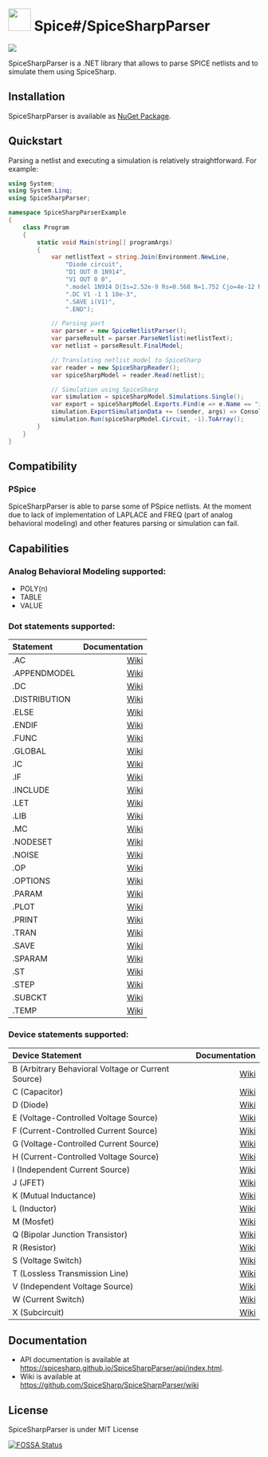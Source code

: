 # <img src="https://spicesharp.github.io/SpiceSharp/api/images/logo_full.svg" width="45px" /> Spice#/SpiceSharpParser
 [<img src="https://img.shields.io/nuget/vpre/SpiceSharp-Parser.svg">]( https://www.nuget.org/packages/SpiceSharp-Parser)

SpiceSharpParser is a .NET library that allows to parse SPICE netlists and to simulate them using SpiceSharp.

## Installation

SpiceSharpParser is available as [NuGet Package](https://www.nuget.org/packages/SpiceSharp-Parser).

## Quickstart

Parsing a netlist and executing a simulation is relatively straightforward. For example:

```csharp
using System;
using System.Linq;
using SpiceSharpParser;

namespace SpiceSharpParserExample
{
    class Program
    {
        static void Main(string[] programArgs)
        {
            var netlistText = string.Join(Environment.NewLine,
                "Diode circuit",
                "D1 OUT 0 1N914",
                "V1 OUT 0 0",
                ".model 1N914 D(Is=2.52e-9 Rs=0.568 N=1.752 Cjo=4e-12 M=0.4 tt=20e-9)",
                ".DC V1 -1 1 10e-3",
                ".SAVE i(V1)",
                ".END");

            // Parsing part
            var parser = new SpiceNetlistParser();
            var parseResult = parser.ParseNetlist(netlistText);
            var netlist = parseResult.FinalModel;

            // Translating netlist model to SpiceSharp
            var reader = new SpiceSharpReader();
            var spiceSharpModel = reader.Read(netlist);

            // Simulation using SpiceSharp
            var simulation = spiceSharpModel.Simulations.Single();
            var export = spiceSharpModel.Exports.Find(e => e.Name == "i(V1)");
            simulation.ExportSimulationData += (sender, args) => Console.WriteLine(export.Extract());
            simulation.Run(spiceSharpModel.Circuit, -1).ToArray();
        }
    }
}    

```
## Compatibility
### PSpice
SpiceSharpParser is able to parse some of PSpice netlists. 
At the moment due to lack of implementation of LAPLACE and FREQ (part of analog behavioral modeling) and other features parsing or simulation can fail.


## Capabilities
### Analog Behavioral Modeling supported:
* POLY(n)
* TABLE 
* VALUE

### Dot statements supported:
|  Statement  |  Documentation   |
|:------------|-----------------------:|
|.AC          |[Wiki](https://github.com/SpiceSharp/SpiceSharpParser/wiki/.AC)|
|.APPENDMODEL |[Wiki](https://github.com/SpiceSharp/SpiceSharpParser/wiki/.APPENDMODEL)|
|.DC          |[Wiki](https://github.com/SpiceSharp/SpiceSharpParser/wiki/.DC)|
|.DISTRIBUTION|[Wiki](https://github.com/SpiceSharp/SpiceSharpParser/wiki/.DISTRIBUTION)|
|.ELSE        |[Wiki](https://github.com/SpiceSharp/SpiceSharpParser/wiki/.ELSE)|
|.ENDIF       |[Wiki](https://github.com/SpiceSharp/SpiceSharpParser/wiki/.ENDIF)|
|.FUNC        |[Wiki](https://github.com/SpiceSharp/SpiceSharpParser/wiki/.FUNC)|
|.GLOBAL      |[Wiki](https://github.com/SpiceSharp/SpiceSharpParser/wiki/.GLOBAL)|         
|.IC          |[Wiki](https://github.com/SpiceSharp/SpiceSharpParser/wiki/.IC)|
|.IF          |[Wiki](https://github.com/SpiceSharp/SpiceSharpParser/wiki/.IF)|
|.INCLUDE     |[Wiki](https://github.com/SpiceSharp/SpiceSharpParser/wiki/.INCLUDE)|
|.LET         |[Wiki](https://github.com/SpiceSharp/SpiceSharpParser/wiki/.LET)|
|.LIB         |[Wiki](https://github.com/SpiceSharp/SpiceSharpParser/wiki/.LIB)|
|.MC          |[Wiki](https://github.com/SpiceSharp/SpiceSharpParser/wiki/.MC)|
|.NODESET     |[Wiki](https://github.com/SpiceSharp/SpiceSharpParser/wiki/.NODESET)|
|.NOISE       |[Wiki](https://github.com/SpiceSharp/SpiceSharpParser/wiki/.NOISE)|
|.OP          |[Wiki](https://github.com/SpiceSharp/SpiceSharpParser/wiki/.OP)|
|.OPTIONS     |[Wiki](https://github.com/SpiceSharp/SpiceSharpParser/wiki/.OPTIONS)|
|.PARAM       |[Wiki](https://github.com/SpiceSharp/SpiceSharpParser/wiki/.PARAM)|
|.PLOT        |[Wiki](https://github.com/SpiceSharp/SpiceSharpParser/wiki/.PLOT)|
|.PRINT       |[Wiki](https://github.com/SpiceSharp/SpiceSharpParser/wiki/.PRINT)|
|.TRAN        |[Wiki](https://github.com/SpiceSharp/SpiceSharpParser/wiki/.TRAN)|
|.SAVE        |[Wiki](https://github.com/SpiceSharp/SpiceSharpParser/wiki/.SAVE)|
|.SPARAM       |[Wiki](https://github.com/SpiceSharp/SpiceSharpParser/wiki/.SPARAM)|
|.ST          |[Wiki](https://github.com/SpiceSharp/SpiceSharpParser/wiki/.ST)||
|.STEP        |[Wiki](https://github.com/SpiceSharp/SpiceSharpParser/wiki/.STEP)|
|.SUBCKT      |[Wiki](https://github.com/SpiceSharp/SpiceSharpParser/wiki/.SUBCKT)|
|.TEMP        |[Wiki](https://github.com/SpiceSharp/SpiceSharpParser/wiki/.TEMP)|

### Device statements supported:
| Device Statement  |  Documentation   |
|:------------|-----------------------:|
|B (Arbitrary Behavioral Voltage or Current Source)|[Wiki](https://github.com/SpiceSharp/SpiceSharpParser/wiki/B)|
|C (Capacitor)|[Wiki](https://github.com/SpiceSharp/SpiceSharpParser/wiki/C)|
|D (Diode)|[Wiki](https://github.com/SpiceSharp/SpiceSharpParser/wiki/D)|
|E (Voltage-Controlled Voltage Source)|[Wiki](https://github.com/SpiceSharp/SpiceSharpParser/wiki/E)|
|F (Current-Controlled Current Source)|[Wiki](https://github.com/SpiceSharp/SpiceSharpParser/wiki/F)|
|G (Voltage-Controlled Current Source)|[Wiki](https://github.com/SpiceSharp/SpiceSharpParser/wiki/G)|
|H (Current-Controlled Voltage Source)|[Wiki](https://github.com/SpiceSharp/SpiceSharpParser/wiki/H)|
|I (Independent Current Source)|[Wiki](https://github.com/SpiceSharp/SpiceSharpParser/wiki/I)|
|J (JFET)|[Wiki](https://github.com/SpiceSharp/SpiceSharpParser/wiki/J)|
|K (Mutual Inductance)|[Wiki](https://github.com/SpiceSharp/SpiceSharpParser/wiki/K)|
|L (Inductor)|[Wiki](https://github.com/SpiceSharp/SpiceSharpParser/wiki/L)|
|M (Mosfet)|[Wiki](https://github.com/SpiceSharp/SpiceSharpParser/wiki/M)|
|Q (Bipolar Junction Transistor)|[Wiki](https://github.com/SpiceSharp/SpiceSharpParser/wiki/Q)|
|R (Resistor)|[Wiki](https://github.com/SpiceSharp/SpiceSharpParser/wiki/R)|
|S (Voltage Switch)|[Wiki](https://github.com/SpiceSharp/SpiceSharpParser/wiki/S)|
|T (Lossless Transmission Line)|[Wiki](https://github.com/SpiceSharp/SpiceSharpParser/wiki/T)|
|V (Independent Voltage Source)|[Wiki](https://github.com/SpiceSharp/SpiceSharpParser/wiki/V)|
|W (Current Switch)|[Wiki](https://github.com/SpiceSharp/SpiceSharpParser/wiki/W)|
|X (Subcircuit)|[Wiki](https://github.com/SpiceSharp/SpiceSharpParser/wiki/X)|

## Documentation
* API documentation is available at <https://spicesharp.github.io/SpiceSharpParser/api/index.html>.
* Wiki is available at <https://github.com/SpiceSharp/SpiceSharpParser/wiki>

## License
SpiceSharpParser is under MIT License

[![FOSSA Status](https://app.fossa.com/api/projects/git%2Bgithub.com%2FSpiceSharp%2FSpiceSharpParser.svg?type=large)](https://app.fossa.com/projects/git%2Bgithub.com%2FSpiceSharp%2FSpiceSharpParser?ref=badge_large)
